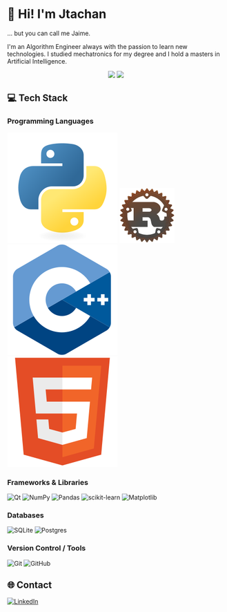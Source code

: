 # 💫 Hi! I'm Jtachan

... but you can call me Jaime.

I'm an Algorithm Engineer always with the passion to learn new technologies.
I studied mechatronics for my degree and I hold a masters in Artificial Intelligence.

<div align="center">
    <img src="https://github-readme-stats.vercel.app/api?username=Jtachan&theme=dark&hide_border=false&include_all_commits=true&count_private=true">
    <img src="https://github-readme-stats.vercel.app/api/top-langs/?username=Jtachan&theme=dark&hide_border=false&include_all_commits=true&count_private=true&layout=compact">
</div>

## 💻 Tech Stack

### Programming Languages
![Python](./icons/python.svg)
![Rust](./icons/rust.png)
![C++](./icons/cplusplus.svg)
![HTML5](./icons/html5.svg)

### Frameworks & Libraries
![Qt](https://img.shields.io/badge/Qt-%23217346.svg?style=for-the-badge&logo=Qt&logoColor=white)
![NumPy](https://img.shields.io/badge/numpy-%23013243.svg?style=for-the-badge&logo=numpy&logoColor=white)
![Pandas](https://img.shields.io/badge/pandas-%23150458.svg?style=for-the-badge&logo=pandas&logoColor=white)
![scikit-learn](https://img.shields.io/badge/scikit--learn-%23F7931E.svg?style=for-the-badge&logo=scikit-learn&logoColor=white)
![Matplotlib](https://img.shields.io/badge/Matplotlib-%23ffffff.svg?style=for-the-badge&logo=Matplotlib&logoColor=black)

### Databases
![SQLite](https://img.shields.io/badge/sqlite-%2307405e.svg?style=for-the-badge&logo=sqlite&logoColor=white)
![Postgres](https://img.shields.io/badge/postgres-%23316192.svg?style=for-the-badge&logo=postgresql&logoColor=white)

### Version Control / Tools
![Git](https://img.shields.io/badge/git-%23F05033.svg?style=for-the-badge&logo=git&logoColor=white)
![GitHub](https://img.shields.io/badge/github-%23121011.svg?style=for-the-badge&logo=github&logoColor=white)

## 🌐 Contact
[![LinkedIn](https://img.shields.io/badge/LinkedIn-%230077B5.svg?logo=linkedin&logoColor=white)](https://linkedin.com/in/jaime-gonzalezg) 
